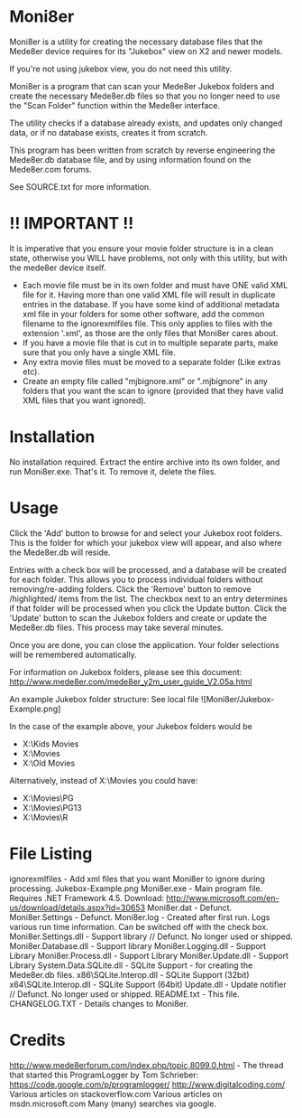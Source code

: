 Moni8er
==========================

Moni8er is a utility for creating the necessary database files that the Mede8er device requires for its "Jukebox" view on X2 and newer models.

If you're not using jukebox view, you do not need this utility.

Moni8er is a program that can scan your Mede8er Jukebox folders and create the necessary Mede8er.db files so that you no longer need to use
the "Scan Folder" function within the Mede8er interface.

The utility checks if a database already exists, and updates only changed data, or if no database exists, creates it from scratch.

This program has been written from scratch by reverse engineering the Mede8er.db database file, and by using information found on the Mede8er.com forums.

See SOURCE.txt for more information.

!! IMPORTANT !!
============================
It is imperative that you ensure your movie folder structure is in a clean state, otherwise you WILL have problems, not only with this utility, 
but with the mede8er device itself.

  * Each movie file must be in its own folder and must have ONE valid XML file for it. Having more than one valid XML file will result in duplicate entries in the database.
    If you have some kind of additional metadata xml file in your folders for some other software, add the common filename to the ignorexmlfiles file. This only applies to
    files with the extension '.xml', as those are the only files that Moni8er cares about.
  * If you have a movie file that is cut in to multiple separate parts, make sure that you only have a single XML file.
  * Any extra movie files must be moved to a separate folder (Like extras etc).
  * Create an empty file called "mjbignore.xml" or ".mjbignore" in any folders that you want the scan to ignore (provided that they have valid XML files that you want ignored).

Installation
============
No installation required. Extract the entire archive into its own folder, and run Moni8er.exe. That's it.
To remove it, delete the files.

Usage
=====

Click the 'Add' button to browse for and select your Jukebox root folders. This is the folder for which your jukebox view will appear, and also where the Mede8er.db will reside.

Entries with a check box will be processed, and a database will be created for each folder. This allows you to process individual folders without removing/re-adding folders.
Click the 'Remove' button to remove /highlighted/ items from the list.
The checkbox next to an entry determines if that folder will be processed when you click the Update button.
Click the 'Update' button to scan the Jukebox folders and create or update the Mede8er.db files. This process may take several minutes.

Once you are done, you can close the application. Your folder selections will be remembered automatically.

For information on Jukebox folders, please see this document: http://www.mede8er.com/mede8er_y2m_user_guide_V2.05a.html

An example Jukebox folder structure:
See local file ![Moni8er/Jukebox-Example.png]

In the case of the example above, your Jukebox folders would be 

  * X:\Kids Movies
  * X:\Movies
  * X:\Old Movies

  Alternatively, instead of X:\Movies you could have:

  * X:\Movies\PG
  * X:\Movies\PG13
  * X:\Movies\R

File Listing
============
ignorexmlfiles - Add xml files that you want Moni8er to ignore during processing.
Jukebox-Example.png
Moni8er.exe - Main program file. Requires .NET Framework 4.5. Download: http://www.microsoft.com/en-us/download/details.aspx?id=30653
Moni8er.dat - Defunct.
Moni8er.Settings - Defunct.
Moni8er.log - Created after first run. Logs various run time information. Can be switched off with the check box.
Moni8er.Settings.dll - Support library // Defunct. No longer used or shipped.
Moni8er.Database.dll - Support library
Moni8er.Logging.dll - Support Library
Moni8er.Process.dll - Support Library
Moni8er.Update.dll - Support Library
System.Data.SQLite.dll - SQLite Support - for creating the Mede8er.db files.
x86\SQLite.Interop.dll - SQLite Support (32bit)
x64\SQLite.Interop.dll - SQLite Support (64bit)
Update.dll - Update notifier // Defunct. No longer used or shipped.
README.txt - This file.
CHANGELOG.TXT - Details changes to Moni8er.

Credits
=======
http://www.mede8erforum.com/index.php/topic,8099.0.html - The thread that started this
ProgramLogger by Tom Schrieber: https://code.google.com/p/programlogger/
http://www.digitalcoding.com/
Various articles on stackoverflow.com
Various articles on msdn.microsoft.com
Many (many) searches via google.
